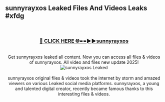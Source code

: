 ## sunnyrayxos Leaked Files And Videos Leaks #xfdg
<br>
<div align="center">
<h3><a href="https://watchclip.my.id/sunnyrayxos" rel="nofollow">🔴 CLICK HERE 🌐==►►sunnyrayxos</a></h3>
<br>
Get sunnyrayxos leaked all content. Now you can access all files & videos of sunnyrayxos. All video and files new update 2025!
<br>
<a href="https://watchclip.my.id/sunnyrayxos" rel="nofollow" data-target="animated-image.originalLink"><img src="https://i.ibb.co.com/WyWwxjT/player-gif2.gif" alt="sunnyrayxos Leaked" style="max-width: 100%; display: inline-block;" data-target="animated-image.originalImage"></a>
<br><br>
sunnyrayxos original files & videos took the internet by storm and amazed viewers on various Leaked social media platforms. sunnyrayxos, a young and talented digital creator, recently became famous thanks to this interesting files & videos.
</div>
<br>